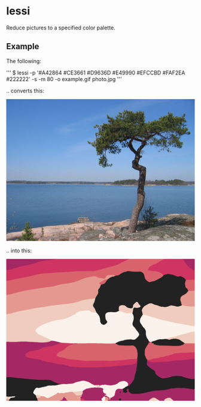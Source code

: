 # lessi

Reduce pictures to a specified color palette.

## Example

The following:

'''
$ lessi -p '#A42864 #CE3661 #D9636D #E49990 #EFCCBD #FAF2EA #222222' -s -m 80 -o example.gif photo.jpg
'''

.. converts this:

![Photo by phoung from Freeimages.com](https://github.com/oliverfields/lessi/blob/main/photo.jpg?raw=true)

.. into this:

![Wow](https://github.com/oliverfields/lessi/blob/main/example.gif?raw=true)
